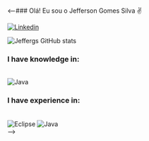 <--### Olá! Eu sou o Jefferson Gomes Silva ✌️

[![Linkedin](https://img.shields.io/badge/LinkedIn-0077B5?style=for-the-badge&logo=linkedin&logoColor=white)](www.linkedin.com/in/jefferson-g-silva)


![Jeffergs GitHub stats](https://github-readme-stats.vercel.app/api?username=Jeffergs&show_icons=true&theme=algolia)

### I have knowledge in:
<div style="display: inline_block"><br/>

<img align="center" alt="Java" src ="https://img.shields.io/badge/Java-ED8B00?style=for-the-badge&logo=openjdk&logoColor=white" />

</div>


### I have experience in:
<div style="display: inline_block"><br/>
<img align="center" alt="Eclipse" src ="https://img.shields.io/badge/Eclipse-2C2255?style=for-the-badge&logo=eclipse&logoColor=white" />
<img align="center" alt="Java" src ="https://img.shields.io/badge/Visual_Studio_Code-0078D4?style=for-the-badge&logo=visual%20studio%20code&logoColor=white" />
</div>


</div>
-->


